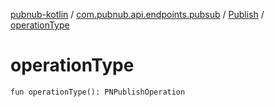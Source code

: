 [pubnub-kotlin](../../index.md) / [com.pubnub.api.endpoints.pubsub](../index.md) / [Publish](index.md) / [operationType](./operation-type.md)

# operationType

`fun operationType(): PNPublishOperation`